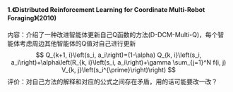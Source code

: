 #### 1.《Distributed Reinforcement Learning for Coordinate Multi-Robot Foraging》(2010)

内容：介绍了一种改进智能体更新自己Q函数的方法(D-DCM-Multi-Q)，每个智能体考虑周边其他智能体的Q值对自己进行更新
$$
Q_{k+1, i}\left(s_i, a_i\right)=(1-\alpha) Q_{k, i}\left(s_i, a_i\right)+\alpha\left(R_{k, i}\left(s_i, a_i\right)+\gamma \sum_{j=1}^N f(i, j) V_{k, j}\left(s_i^{\prime}\right)\right)
$$
评价：对自己方法的解释和对应的公式之间存在矛盾，用的话可能要改一改？


